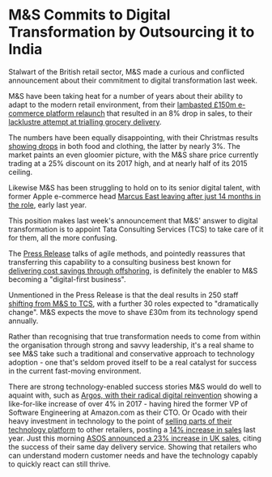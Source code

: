 # M&S Commits to Digital Transformation by Outsourcing it to India

Stalwart of the British retail sector, M&S made a curious and conflicted announcement about their commitment to digital transformation last week.

M&S have been taking heat for a number of years about their ability to adapt to the modern retail environment, from their [lambasted £150m e-commerce platform relaunch](https://www.marketingweek.com/2014/07/08/website-problems-hit-ms-sales/) that resulted in an 8% drop in sales, to their [lacklustre attempt at trialling grocery delivery](https://diginomica.com/2017/05/25/marks-spencers-lack-digital-urgency-costing-dearly/).

The numbers have been equally disappointing, with their Christmas results [showing drops](http://www.iii.co.uk/articles/473924/ms-and-tesco-dive-christmas-results) in both food and clothing, the latter by nearly 3%. The market paints an even gloomier picture, with the M&S share price currently trading at a 25% discount on its 2017 high, and at nearly half of its 2015 ceiling.

Likewise M&S has been struggling to hold on to its senior digital talent, with former Apple e-commerce head [Marcus East leaving after just 14 months in the role](https://www.retailgazette.co.uk/blog/2017/03/ms-digital-director-quits/), early last year.

This position makes last week's announcement that M&S' answer to digital transformation is to appoint Tata Consulting Services (TCS) to take care of it for them, all the more confusing.

The [Press Release](http://www.retailtechnology.co.uk/news/6583/ms-commits-to-digital-transformation/) talks of agile methods, and pointedly reassures that transferring this capability to a consulting business best known for [delivering cost savings through offshoring](https://www.theregister.co.uk/2017/06/06/ey_plans_fresh_wave_of_indian_outsourcing/), is definitely the enabler to M&S becoming a "digital-first business".

Unmentioned in the Press Release is that the deal results in 250 staff [shifting from M&S to TCS](http://www.telegraph.co.uk/business/2018/01/09/marks-spencer-ramps-cost-cutting-technology-overhaul/), with a further 30 roles expected to "dramatically change". M&S expects the move to shave £30m from its technology spend annually.

Rather than recognising that true transformation needs to come from within the organisation through strong and savvy leadership, it's a real shame to see M&S take such a traditional and conservative approach to technology adoption - one that's seldom proved itself to be a real catalyst for success in the current fast-moving environment.

There are strong technology-enabled success stories M&S would do well to aquaint with, such as [Argos, with their radical digital reinvention](https://econsultancy.com/blog/69450-what-makes-argos-the-uk-s-top-multichannel-retailer) showing a like-for-like increase of over 4% in 2017 - having hired the former VP of Software Engineering at Amazon.com as their CTO. Or Ocado with their heavy investment in technology to the point of [selling parts of their technology platform](https://www.ft.com/content/036750de-d40d-11e7-a303-9060cb1e5f44) to other retailers, posting a [14% increase in sales](http://www.cityam.com/258021/ocado-set-deliver-impressive-annual-results-127bn-sales) last year. Just this morning [ASOS announced a 23% increase in UK sales](http://www.bbc.co.uk/news/business-42815593), citing the success of their same day delivery service. Showing that retailers who can understand modern customer needs and have the technology capably to quickly react can still thrive.
